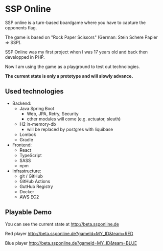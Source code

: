 # SSP Online

SSP online is a turn-based boardgame where you have to capture the opponents flag.

The game is based on "Rock Paper Scissors" (German: Stein Schere Papier => SSP).

SSP Online was my first project when I was 17 years old and back then developped in PHP.

Now I am using the game as a playground to test out technologies.

**The current state is only a prototype and will slowly advance.**

## Used technologies
- Backend:
  - Java Spring Boot
    - Web, JPA, Retry, Security
    - other modules will come (e.g. actuator, sleuth)
  - H2 in-memory-db
    - will be replaced by postgres with liquibase
  - Lombok
  - Gradle
- Frontend:
  - React
  - TypeScript
  - SASS
  - npm
- Infrastructure:
  - git / GitHub
  - GitHub Actions
  - GutHub Registry
  - Docker
  - AWS EC2


## Playable Demo
You can see the current state at http://beta.ssponline.de 

Red player http://beta.ssponline.de?gameId=MY_ID&team=RED 

Blue player http://beta.ssponline.de?gameId=MY_ID&team=BLUE 

